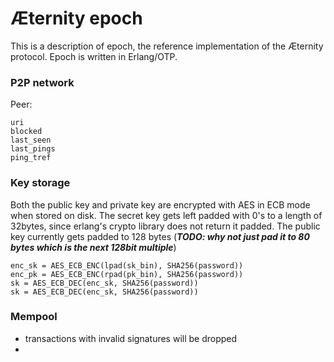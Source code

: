 # Æternity epoch

This is a description of epoch, the reference implementation
of the Æternity protocol. Epoch is written in Erlang/OTP.

### P2P network

Peer:

```
uri
blocked
last_seen
last_pings
ping_tref
```

### Key storage

Both the public key and private key are encrypted with AES in ECB mode when stored on disk.
The secret key gets left padded with 0's to a length of 32bytes, since erlang's crypto library does not return it padded.
The public key currently gets padded to 128 bytes (***TODO: why not just pad it to 80 bytes which is the next 128bit multiple***)


```
enc_sk = AES_ECB_ENC(lpad(sk_bin), SHA256(password))
enc_pk = AES_ECB_ENC(rpad(pk_bin), SHA256(password))
sk = AES_ECB_DEC(enc_sk, SHA256(password))
sk = AES_ECB_DEC(enc_sk, SHA256(password))
```

### Mempool

- transactions with invalid signatures will be dropped
-
